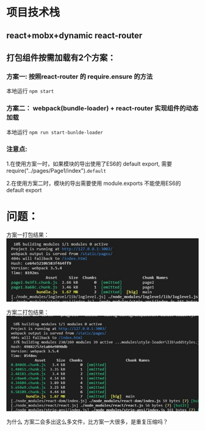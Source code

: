 # 项目技术栈
## react+mobx+dynamic react-router 



## 打包组件按需加载有2个方案：
  ### 方案一: 按照react-router 的 require.ensure 的方法
  本地运行  `npm start`

  ### 方案二： webpack(bundle-loader) + react-router 实现组件的动态加载
  本地运行  `npm run start-bunlde-loader`
  
  ### 注意点:
  1.在使用方案一时，如果模块的导出使用了ES6的 default export, 需要 require("../pages/Page1/index").`default`

  2.在使用方案二时，模块的导出需要使用 module.exports 不能使用ES6的 default export

# 问题：
 方案一打包结果：
![image](https://github.com/zdJOJO/react-mobx/blob/master/static/img/1.jpg)

方案二打包结果：
![image](https://github.com/zdJOJO/react-mobx/blob/master/static/img/2.jpg)

为什么 方案二会多出这么多文件，比方案一大很多，是重复压缩吗？